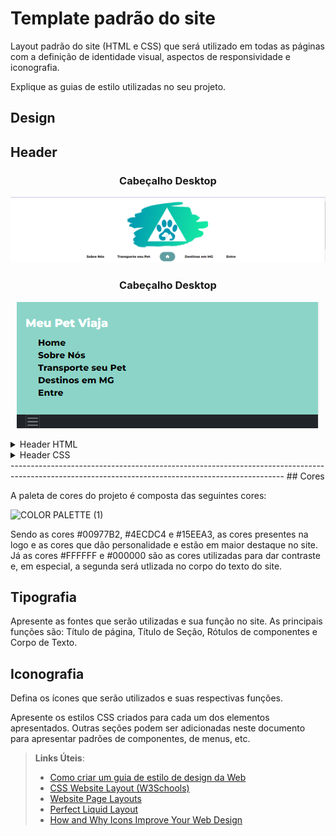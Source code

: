 # Template padrão do site

Layout padrão do site (HTML e CSS) que será utilizado em todas as páginas com a definição de identidade visual, aspectos de responsividade e iconografia.

Explique as guias de estilo utilizadas no seu projeto.

## Design

## Header
<div align="center">

### Cabeçalho Desktop
![Wireframe Destinos em MG](img/cabecalho-desktop.png)  

### Cabeçalho Desktop
![Wireframe Destinos em MG](img/cabecalho-mobile.png)

</div>  

<details>
  <summary>Header HTML</summary>
 ```html
<header class="header">
    <!--Logo -->
    <div class="logo">
        <img src="imagens/logo.png">
    </div>
    <!--Logo -->
    <!--Cabeçalho-->
    <div class="navigation-bar">
        <ul class="nav">
              <li>
                <a href="#">Sobre Nós</a>
              </li>
              <li>
                <a href="#">Transporte seu Pet</a>
              </li>
              <li>
                <a href="index.html"><i class="fa-solid fa-house"></i></a>
              </li>
              <li>
                <a href="#">Destinos em MG</a>
              </li>
              <li>
                <a href="#">Entre</a>
              </li>
        </ul>
    </div>
    <!--Cabeçalho-->
     <!--Responsive Navbars-->
     <div class="responsive-navbar">
      <div class="collapse" id="navbarToggleExternalContent">
        <div class="p-4" style="background-color: #8cd4c8;">
          <h5 class="text-white h4">Meu Pet Viaja</h5>
          <ul class="nav-responsive">
            <li>
              <a href="index.html">Home</a>
            </li>
            <li>
              <a href="#">Sobre Nós</a>
            </li>
            <li>
              <a href="#">Transporte seu Pet</a>
            </li>
            <li>
              <a href="#">Destinos em MG</a>
            </li>
            <li>
              <a href="#">Entre</a>
            </li>
      </ul>
        </div>
      </div>
      <nav class="navbar-responsive navbar-dark bg-dark">
        <div class="container-fluid">
          <button class="navbar-toggler" type="button" data-bs-toggle="collapse" data-bs-target="#navbarToggleExternalContent" aria-controls="navbarToggleExternalContent" aria-expanded="false" aria-label="Toggle navigation">
            <span class="navbar-toggler-icon"></span>
          </button>
        </div>
      </nav>
     </div>
</header>
 ```
</details>
<details>
  <summary>Header CSS</summary>

  ```css
.logo{
    display: flex;
    justify-content: center;
    margin-top: 2rem;
}

.logo img{

    max-width: 350px;
    min-width: 250px;
   
}

.navbar{
    display: block;
    margin-left: auto;
    margin-right: auto;
}

.navigation-bar{
    display: flex;
    justify-content: center;
    margin-top: 2rem;
    margin-bottom: 2rem;

}

.navbar ul li
{
    align-self: center;
    list-style: none;
    margin-top: -50px;

}

.nav {
    width: 750px;
    display: flex;
    justify-content: space-around;
    flex-direction: row;
    margin-right: 55px;
}

.nav li a{
    border-radius: 25px;
    transition: 0.3s;
    color: black;
}

.nav li a:hover{
   padding-left: 25px;
   padding-right: 25px;
    color: white;
    background-color: cadetblue !important;
    cursor: pointer;
    border-radius: 25px;
    transition: 0.3s;
}

.responsive-navbar{
  display: none;
}
/**Navbar*/
```
</details>
--------------------------------------------------------------------------------------------------------------------------------------------------
## Cores

A paleta de cores do projeto é composta das seguintes cores:

![COLOR PALETTE (1)](https://user-images.githubusercontent.com/116188910/236004081-c197b787-c1d4-450d-8051-196e3966c5b1.png)

Sendo as cores #00977B2, #4ECDC4 e #15EEA3, as cores presentes na logo e as cores que dão personalidade e estão em maior destaque no site. Já as cores #FFFFFF e #000000 são as cores utilizadas para dar contraste e, em especial, a segunda será utlizada no corpo do texto do site.

## Tipografia

Apresente as fontes que serão utilizadas e sua função no site. As principais funções são: Título de página, Título de Seção, Rótulos de componentes e Corpo de Texto.


## Iconografia

Defina os ícones que serão utilizados e suas respectivas funções.

Apresente os estilos CSS criados para cada um dos elementos apresentados.
Outras seções podem ser adicionadas neste documento para apresentar padrões de componentes, de menus, etc.


> **Links Úteis**:
>
> -  [Como criar um guia de estilo de design da Web](https://edrodrigues.com.br/blog/como-criar-um-guia-de-estilo-de-design-da-web/#)
> - [CSS Website Layout (W3Schools)](https://www.w3schools.com/css/css_website_layout.asp)
> - [Website Page Layouts](http://www.cellbiol.com/bioinformatics_web_development/chapter-3-your-first-web-page-learning-html-and-css/website-page-layouts/)
> - [Perfect Liquid Layout](https://matthewjamestaylor.com/perfect-liquid-layouts)
> - [How and Why Icons Improve Your Web Design](https://usabilla.com/blog/how-and-why-icons-improve-you-web-design/)
